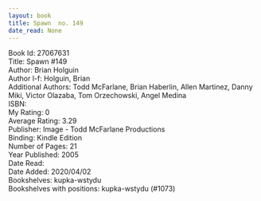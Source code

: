 ```yaml
---
layout: book
title: Spawn  no. 149
date_read: None
---
```


Book Id: 27067631<br />
Title: Spawn #149<br />
Author: Brian Holguin<br />
Author l-f: Holguin, Brian<br />
Additional Authors: Todd McFarlane, Brian Haberlin, Allen Martinez, Danny Miki, Victor Olazaba, Tom Orzechowski, Angel  Medina<br />
ISBN: <br />
My Rating: 0<br />
Average Rating: 3.29<br />
Publisher: Image - Todd McFarlane Productions<br />
Binding: Kindle Edition<br />
Number of Pages: 21<br />
Year Published: 2005<br />
Date Read: <br />
Date Added: 2020/04/02<br />
Bookshelves: kupka-wstydu<br />
Bookshelves with positions: kupka-wstydu (#1073)<br />

